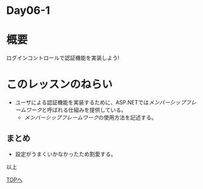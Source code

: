 Day06-1
===

# 概要

ログインコントロールで認証機能を実装しよう!

# このレッスンのねらい

- ユーザによる認証機能を実装するために、ASP.NETでは*メンバーシップフレームワーク*と呼ばれる仕組みを提供している。
  - *メンバーシップフレームワーク*の使用方法を記述する。

## まとめ

- 設定がうまくいかなかったため割愛する。
   
以上

[TOPへ](./index.md)  
